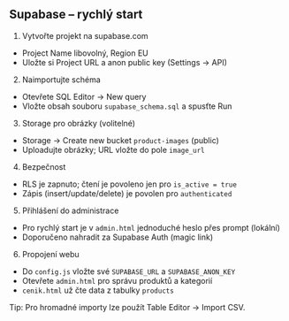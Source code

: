 ## Supabase – rychlý start

1) Vytvořte projekt na supabase.com
- Project Name libovolný, Region EU
- Uložte si Project URL a anon public key (Settings → API)

2) Naimportujte schéma
- Otevřete SQL Editor → New query
- Vložte obsah souboru `supabase_schema.sql` a spusťte Run

3) Storage pro obrázky (volitelné)
- Storage → Create new bucket `product-images` (public)
- Uploadujte obrázky; URL vložte do pole `image_url`

4) Bezpečnost
- RLS je zapnuto; čtení je povoleno jen pro `is_active = true`
- Zápis (insert/update/delete) je povolen pro `authenticated`

5) Přihlášení do administrace
- Pro rychlý start je v `admin.html` jednoduché heslo přes prompt (lokální)
- Doporučeno nahradit za Supabase Auth (magic link)

6) Propojení webu
- Do `config.js` vložte své `SUPABASE_URL` a `SUPABASE_ANON_KEY`
- Otevřete `admin.html` pro správu produktů a kategorií
- `cenik.html` už čte data z tabulky `products`

Tip: Pro hromadné importy lze použít Table Editor → Import CSV.


